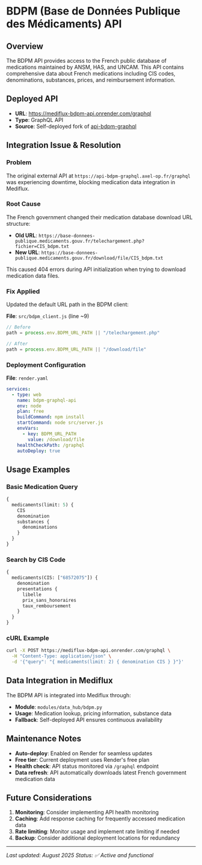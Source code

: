 # BDPM (Base de Données Publique des Médicaments) API

## Overview
The BDPM API provides access to the French public database of medications maintained by ANSM, HAS, and UNCAM. This API contains comprehensive data about French medications including CIS codes, denominations, substances, prices, and reimbursement information.

## Deployed API
- **URL**: https://mediflux-bdpm-api.onrender.com/graphql
- **Type**: GraphQL API
- **Source**: Self-deployed fork of [api-bdpm-graphql](https://github.com/romaxnova/api-bdpm-graphql)

## Integration Issue & Resolution

### Problem
The original external API at `https://api-bdpm-graphql.axel-op.fr/graphql` was experiencing downtime, blocking medication data integration in Mediflux.

### Root Cause
The French government changed their medication database download URL structure:
- **Old URL**: `https://base-donnees-publique.medicaments.gouv.fr/telechargement.php?fichier=CIS_bdpm.txt`
- **New URL**: `https://base-donnees-publique.medicaments.gouv.fr/download/file/CIS_bdpm.txt`

This caused 404 errors during API initialization when trying to download medication data files.

### Fix Applied
Updated the default URL path in the BDPM client:

**File**: `src/bdpm_client.js` (line ~9)
```js
// Before
path = process.env.BDPM_URL_PATH || "/telechargement.php"

// After  
path = process.env.BDPM_URL_PATH || "/download/file"
```

### Deployment Configuration
**File**: `render.yaml`
```yaml
services:
  - type: web
    name: bdpm-graphql-api
    env: node
    plan: free
    buildCommand: npm install
    startCommand: node src/server.js
    envVars:
      - key: BDPM_URL_PATH
        value: /download/file
    healthCheckPath: /graphql
    autoDeploy: true
```

## Usage Examples

### Basic Medication Query
```graphql
{
  medicaments(limit: 5) {
    CIS
    denomination
    substances {
      denominations
    }
  }
}
```

### Search by CIS Code
```graphql
{
  medicaments(CIS: ["68572075"]) {
    denomination
    presentations {
      libelle
      prix_sans_honoraires
      taux_remboursement
    }
  }
}
```

### cURL Example
```bash
curl -X POST https://mediflux-bdpm-api.onrender.com/graphql \
  -H "Content-Type: application/json" \
  -d '{"query": "{ medicaments(limit: 2) { denomination CIS } }"}'
```

## Data Integration in Mediflux

The BDPM API is integrated into Mediflux through:
- **Module**: `modules/data_hub/bdpm.py`
- **Usage**: Medication lookup, pricing information, substance data
- **Fallback**: Self-deployed API ensures continuous availability

## Maintenance Notes

- **Auto-deploy**: Enabled on Render for seamless updates
- **Free tier**: Current deployment uses Render's free plan
- **Health check**: API status monitored via `/graphql` endpoint
- **Data refresh**: API automatically downloads latest French government medication data

## Future Considerations

1. **Monitoring**: Consider implementing API health monitoring
2. **Caching**: Add response caching for frequently accessed medication data
3. **Rate limiting**: Monitor usage and implement rate limiting if needed
4. **Backup**: Consider additional deployment locations for redundancy

---
*Last updated: August 2025*
*Status: ✅ Active and functional*
